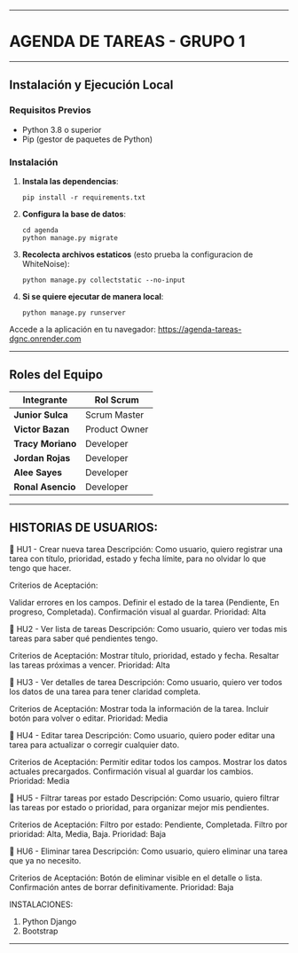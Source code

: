 -------------------------------------------
# AGENDA DE TAREAS - GRUPO 1

----------------------------

## Instalación y Ejecución Local

### Requisitos Previos
- Python 3.8 o superior
- Pip (gestor de paquetes de Python)

### Instalación

1. **Instala las dependencias**:
   ```
   pip install -r requirements.txt
   ```

2. **Configura la base de datos**:
   ```
   cd agenda
   python manage.py migrate
   ```

3. **Recolecta archivos estaticos** (esto prueba la configuracion de WhiteNoise):
   ```
   python manage.py collectstatic --no-input
   ```

4. **Si se quiere ejecutar de manera local**:
   ```
   python manage.py runserver
   ```

Accede a la aplicación en tu navegador: https://agenda-tareas-dgnc.onrender.com

----------------------------
## Roles del Equipo

| Integrante           | Rol Scrum     |
|--------------------- |---------------|
| **Junior Sulca**     | Scrum Master  |
| **Victor Bazan**     | Product Owner |
| **Tracy Moriano**    | Developer     |
| **Jordan Rojas**     | Developer     |
| **Alee Sayes**       | Developer     |
| **Ronal Asencio**    | Developer     |
-------------------------------------------------------------

## HISTORIAS DE USUARIOS:
🧩 HU1 - Crear nueva tarea
Descripción:
Como usuario, quiero registrar una tarea con título, prioridad, estado y fecha límite, para no olvidar lo que tengo que hacer.

Criterios de Aceptación:

Validar errores en los campos.
Definir el estado de la tarea (Pendiente, En progreso, Completada).
Confirmación visual al guardar.
Prioridad: Alta

🧩 HU2 - Ver lista de tareas
Descripción:
Como usuario, quiero ver todas mis tareas para saber qué pendientes tengo.

Criterios de Aceptación:
Mostrar título, prioridad, estado y fecha.
Resaltar las tareas próximas a vencer.
Prioridad: Alta

🧩 HU3 - Ver detalles de tarea
Descripción:
Como usuario, quiero ver todos los datos de una tarea para tener claridad completa.

Criterios de Aceptación:
Mostrar toda la información de la tarea.
Incluir botón para volver o editar.
Prioridad: Media

🧩 HU4 - Editar tarea
Descripción:
Como usuario, quiero poder editar una tarea para actualizar o corregir cualquier dato.

Criterios de Aceptación:
Permitir editar todos los campos.
Mostrar los datos actuales precargados.
Confirmación visual al guardar los cambios.
Prioridad: Media

🧩 HU5 - Filtrar tareas por estado
Descripción:
Como usuario, quiero filtrar las tareas por estado o prioridad, para organizar mejor mis pendientes.

Criterios de Aceptación:
Filtro por estado: Pendiente, Completada.
Filtro por prioridad: Alta, Media, Baja.
Prioridad: Baja

🧩 HU6 - Eliminar tarea
Descripción:
Como usuario, quiero eliminar una tarea que ya no necesito.

Criterios de Aceptación:
Botón de eliminar visible en el detalle o lista.
Confirmación antes de borrar definitivamente.
Prioridad: Baja

INSTALACIONES:

1. Python Django
2. Bootstrap
--------------------------------

